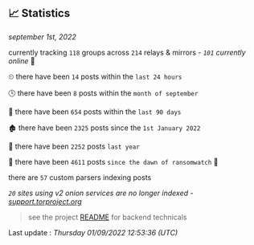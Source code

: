 
## 📈 Statistics
_september 1st, 2022_

currently tracking `118` groups across `214` relays & mirrors - _`101` currently online_ 📡

⏲ there have been `14` posts within the `last 24 hours`

🕓 there have been `8` posts within the `month of september`

📅 there have been `654` posts within the `last 90 days`

🏚 there have been `2325` posts since the `1st January 2022`

🚀 there have been `2252` posts `last year`

🦕 there have been `4611` posts `since the dawn of ransomwatch` 🐣

there are `57` custom parsers indexing posts

_`20` sites using v2 onion services are no longer indexed - [support.torproject.org](https://support.torproject.org/onionservices/v2-deprecation/)_

> see the project [README](https://github.com/jmousqueton/ransomwatch#readme) for backend technicals



Last update : _Thursday 01/09/2022 12:53:36 (UTC)_

